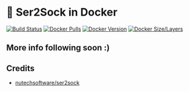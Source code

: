 #  🔌 Ser2Sock in Docker

[![Build Status](https://gitlab.com/lansible1/docker-ser2sock/badges/master/pipeline.svg)](https://gitlab.com/lansible1/docker-ser2sock/pipelines)
[![Docker Pulls](https://img.shields.io/docker/pulls/lansible/ser2sock.svg)](https://hub.docker.com/r/lansible/hoem-assistant)
[![Docker Version](https://images.microbadger.com/badges/version/lansible/ser2sock:latest.svg)](https://microbadger.com/images/lansible/ser2sock:latest)
[![Docker Size/Layers](https://images.microbadger.com/badges/image/lansible/ser2sock:latest.svg)](https://microbadger.com/images/lansible/ser2sock:latest)

## More info following soon :)

## Credits

* [nutechsoftware/ser2sock](https://github.com/nutechsoftware/ser2sock)
